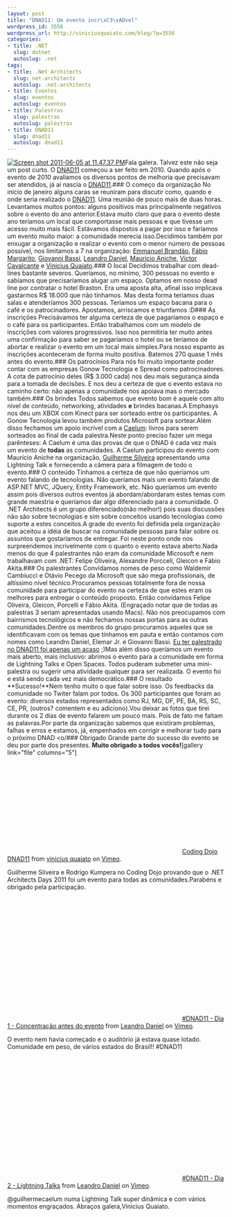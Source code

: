```yaml
--- 
layout: post
title: "DNAD11: Um evento incr\xC3\xADvel"
wordpress_id: 3556
wordpress_url: http://viniciusquaiato.com/blog/?p=3556
categories: 
- title: .NET
  slug: dotnet
  autoslug: .net
tags: 
- title: .Net Architects
  slug: net-architects
  autoslug: .net-architects
- title: Eventos
  slug: eventos
  autoslug: eventos
- title: Palestras
  slug: palestras
  autoslug: palestras
- title: DNAD11
  slug: dnad11
  autoslug: dnad11
---
```

[![](http://viniciusquaiato.com/blog/wp-content/uploads/2011/06/Screen-shot-2011-06-05-at-11.47.37-PM-300x124.png "Screen shot 2011-06-05 at 11.47.37 PM")](http://viniciusquaiato.com/blog/wp-content/uploads/2011/06/Screen-shot-2011-06-05-at-11.47.37-PM.png)Fala galera. Talvez este não seja um post curto. O [DNAD11](http://viniciusquaiato.com/blog/dnad11-net-architects-days-2011/) começou a ser feito em 2010. Quando após o evento de 2010 avaliamos os diversos pontos de melhoria que precisavam ser atendidos, já aí nascia o [DNAD11](http://viniciusquaiato.com/blog/dnad11-net-architects-days-2011/).### O começo da organização
No início de janeiro alguns caras se reuniram para discutir como, quando e onde seria realizado o [DNAD11](http://dnad.dotnetarchitects.net/dnad/2011/). Uma reunião de pouco mais de duas horas. Levantamos muitos pontos: alguns positivos mas principalmente negativos sobre o evento do ano anterior.Estava muito claro que para o evento deste ano teríamos um local que comportasse mais pessoas e que tivesse um acesso muito mais fácil. Estávamos dispostos a pagar por isso e faríamos um evento muito maior: a comunidade merecia isso.Decidimos também por enxugar a organização e realizar o evento com o menor número de pessoas possível, nos limitamos a 7 na organização: [Emmanuel Brandão](http://twitter.com/egomesbrandao), [Fábio Margarito](http://twitter.com/fabiomargarito), [Giovanni Bassi](http://twitter.com/giovannibassi), [Leandro Daniel](http://twitter.com/leandronet), [Maurício Aniche](http://twitter.com/mauricioaniche), [Victor Cavalcante](http://twitter.com/vcavalcante) e [Vinicius Quaiato](http://twitter.com/vquaiato).### O local
Decidimos trabalhar com dead-lines bastante severos. Queríamos, no mínimo, 300 pessoas no evento e sabíamos que precisaríamos alugar um espaço. Optamos em nosso dead line por contratar o hotel Braston. Era uma aposta alta, afinal isso implicava gastarmos R$ 18.000 que não tínhamos. Mas desta forma teríamos duas salas e atenderíamos 300 pessoas. Teríamos um espaço bacana para o café e os patrocinadores. Apostamos, arriscamos e triunfamos :D### As inscrições
Precisávamos ter alguma certeza de que pagaríamos o espaço e o café para os participantes. Então trabalhamos com um modelo de inscrições com valores progressivos. Isso nos permitiria ter muito antes uma confirmação para saber se pagaríamos o hotel ou se teríamos de abortar e realizar o evento em um local mais simples.Para nosso espanto as inscrições aconteceram de forma muito positiva. Batemos 270 quase 1 mês antes do evento.### Os patrocínios
Para nós foi muito importante poder contar com as empresas Gonow Tecnologia e Spread como patrocinadores. A cota de patrocínio deles (R$ 3.000 cada) nos deu mais segurança ainda para a tomada de decisões. E nos deu a certeza de que o evento estava no caminho certo: não apenas a comunidade nos apoiava mas o mercado também.### Os brindes
Todos sabemos que evento bom é aquele com alto nível de conteúdo, networking, atividades **e** brindes bacanas.A Emphasys nos deu um XBOX com Kinect para ser sorteado entre os participantes. A Gonow Tecnologia levou também produtos Microsoft para sortear.Além disso fechamos um apoio incrível com a [Caelum](http://caelum.com.br): livros para serem sorteados ao final de cada palestra.Neste ponto preciso fazer um mega parênteses: A Caelum é uma das provas de que o DNAD é cada vez mais um evento de **todas** as comunidades. A Caelum participou do evento com Maurício Aniche na organização, [Guilherme Silveira](http://twitter.com/guilhermecaelum) apresentando uma Lightning Talk e fornecendo a câmera para a filmagem de todo o evento.### O conteúdo
Tínhamos a certeza de que não queríamos um evento falando de tecnologias. Não queríamos mais um evento falando de ASP.NET MVC, JQuery, Entity Framework, etc. Não queríamos um evento assim pois diversos outros eventos já abordam/abordaram estes temas com grande maestria e queríamos dar algo diferenciado para a comunidade. O .NET Architects é um grupo diferenciado(não melhor!) pois suas discussões não são sobre tecnologias e sim sobre conceitos usando tecnologias como suporte a estes conceitos.A grade do evento foi definida pela organização que aceitou a idéia de buscar na comunidade pessoas para falar sobre os assuntos que gostaríamos de entregar. Foi neste ponto onde nos surpreendemos incrivelmente com o quanto o evento estava aberto.Nada menos do que 4 palestrantes não eram da comunidade Microsoft e nem trabalhavam com .NET: Felipe Oliveira, Alexandre Porcceli, Gleicon e Fábio Akita.### Os palestrantes
Convidamos nomes de peso como Waldemir Cambiucci e Otávio Pecego da Microsoft que são mega profissionais, de altíssimo nível técnico.Procuramos pessoas totalmente fora de nossa comunidade para participar do evento na certeza de que estes eram os melhores para entregar o conteúdo proposto. Então convidamos Felipe Oliveira, Gleicon, Porcelli e Fábio Akita. (Engraçado notar que de todas as palestras 3 seriam apresentadas usando Macs). Não nos preocupamos com bairrismos tecnológicos e não fechamos nossas portas para as outras comunidades.Dentre os membros do grupo procuramos aqueles que se identificavam com os temas que tínhamos em pauta e então contamos com nomes como Leandro Daniel, Elemar Jr. e Giovanni Bassi. [Eu ter palestrado no DNAD11 foi apenas um acaso](http://viniciusquaiato.com/blog/slides-palestra-yagni-kiss-e-over-patternization-no-dnad11/) ;)Mas além disso queríamos um evento mais aberto, mais inclusivo: abrimos o evento para a comunidade em forma de Lightning Talks e Open Spaces. Todos puderam submeter uma mini-palestra ou sugerir uma atividade qualquer para ser realizada. O evento foi e está sendo cada vez mais democrático.### O resultado
**Sucesso!**Nem tenho muito o que falar sobre isso. Os feedbacks da comunidade no Twiter falam por todos. Os 300 participantes que foram ao evento: diversos estados representados como RJ, MG, DF, PE, BA, RS, SC, CE, PR, (outros? comentem e eu adiciono).Vou deixar as fotos que tirei durante os 2 dias de evento falarem um pouco mais. Pois de fato me faltam as palavras.Por parte da organização sabemos que existiram problemas, falhas e erros e estamos, já, empenhados em corrigir e melhorar tudo para o próximo DNAD <o/### Obrigado
Grande parte do sucesso do evento se deu por parte dos presentes. **Muito obrigado a todos vocês!**[gallery link="file" columns="5"]<object width="400" height="225"><param name="allowfullscreen" value="true" /><param name="allowscriptaccess" value="always" /><param name="movie" value="http://vimeo.com/moogaloop.swf?clip_id=24687319&amp;server=vimeo.com&amp;show_title=0&amp;show_byline=0&amp;show_portrait=0&amp;color=00adef&amp;fullscreen=1&amp;autoplay=0&amp;loop=0" /><embed src="http://vimeo.com/moogaloop.swf?clip_id=24687319&amp;server=vimeo.com&amp;show_title=0&amp;show_byline=0&amp;show_portrait=0&amp;color=00adef&amp;fullscreen=1&amp;autoplay=0&amp;loop=0" type="application/x-shockwave-flash" allowfullscreen="true" allowscriptaccess="always" width="400" height="225"></embed></object>
[Coding Dojo DNAD11](http://vimeo.com/24687319) from [vinicius quaiato](http://vimeo.com/user2557055) on [Vimeo](http://vimeo.com).

Guilherme Silveira e Rodrigo Kumpera no Coding Dojo provando que o .NET Architects Days 2011 foi um evento para todas as comunidades.Parabéns e obrigado pela participação.
<object width="400" height="300"><param name="allowfullscreen" value="true" /><param name="allowscriptaccess" value="always" /><param name="movie" value="http://vimeo.com/moogaloop.swf?clip_id=24688615&amp;server=vimeo.com&amp;show_title=0&amp;show_byline=0&amp;show_portrait=0&amp;color=00adef&amp;fullscreen=1&amp;autoplay=0&amp;loop=0" /><embed src="http://vimeo.com/moogaloop.swf?clip_id=24688615&amp;server=vimeo.com&amp;show_title=0&amp;show_byline=0&amp;show_portrait=0&amp;color=00adef&amp;fullscreen=1&amp;autoplay=0&amp;loop=0" type="application/x-shockwave-flash" allowfullscreen="true" allowscriptaccess="always" width="400" height="300"></embed></object>
[#DNAD11 - Dia 1 - Concentração antes do evento](http://vimeo.com/24688615) from [Leandro Daniel](http://vimeo.com/leandrodaniel) on [Vimeo](http://vimeo.com).

O evento nem havia começado e o auditório já estava quase lotado. Comunidade em peso, de vários estados do Brasil!! #DNAD11
<object width="400" height="300"><param name="allowfullscreen" value="true" /><param name="allowscriptaccess" value="always" /><param name="movie" value="http://vimeo.com/moogaloop.swf?clip_id=24689133&amp;server=vimeo.com&amp;show_title=0&amp;show_byline=0&amp;show_portrait=0&amp;color=00adef&amp;fullscreen=1&amp;autoplay=0&amp;loop=0" /><embed src="http://vimeo.com/moogaloop.swf?clip_id=24689133&amp;server=vimeo.com&amp;show_title=0&amp;show_byline=0&amp;show_portrait=0&amp;color=00adef&amp;fullscreen=1&amp;autoplay=0&amp;loop=0" type="application/x-shockwave-flash" allowfullscreen="true" allowscriptaccess="always" width="400" height="300"></embed></object>
[#DNAD11 - Dia 2 - Lightning Talks](http://vimeo.com/24689133) from [Leandro Daniel](http://vimeo.com/leandrodaniel) on [Vimeo](http://vimeo.com).

@guilhermecaelum numa Lightning Talk super dinâmica e com vários momentos engraçados.
Abraços galera,Vinicius Quaiato.
